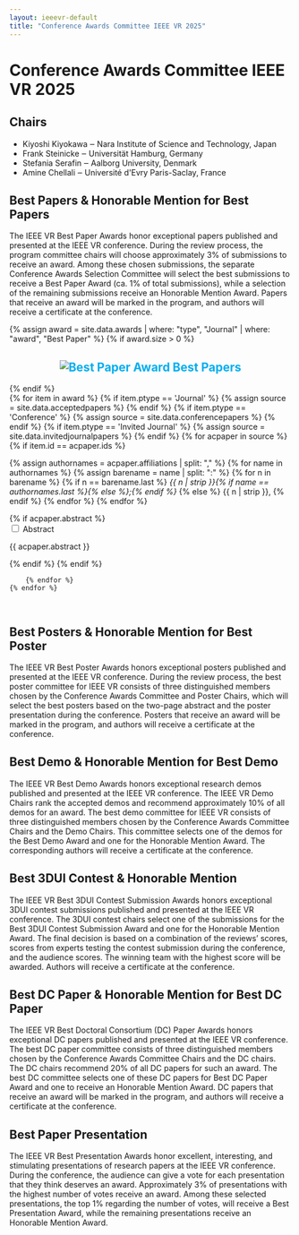 ```yaml
---
layout: ieeevr-default
title: "Conference Awards Committee IEEE VR 2025"
---
```

<script type="text/javascript">
    $(document).ready(function(){
		var email = ""; 
		var domain = "ieeevr.org"; 

        email = "awards2025";  		
		$(".awards").html("<span class='text-nowrap'><a href=javascript:location='" + "mail" + "to:" + email + "@" + domain + "'><i class='fas fa-fw fa-envelope-square emailIcon' style=''></i><i class='emailText'>" + email + "@" + domain + "</a></i></span>");   
        
        $(".awardsSm").html("<span class='text-nowrap'><a href=javascript:location='" + "mail" + "to:" + email + "@" + domain + "'><i class='fas fa-fw fa-envelope-square emailIconSm' style=''></i><i class='emailTextSm'>" + email + "@" + domain + "</a></i></span>"); 
	});
</script>
<h1>Conference Awards Committee IEEE VR 2025 <div class="floatRight"><span class="awardsSm"></span></div></h1>

<h2>Chairs</h2>
<ul>
    <li>Kiyoshi Kiyokawa ‒ Nara Institute of Science and Technology, Japan</li>
    <li>Frank Steinicke ‒ Universität Hamburg, Germany</li>
    <li>Stefania Serafin ‒ Aalborg University, Denmark</li>
    <li>Amine Chellali ‒ Université d'Evry Paris-Saclay, France</li>
</ul>

<h2>Best Papers & Honorable Mention for Best Papers</h2>

<p>The IEEE VR Best Paper Awards honor exceptional papers published and presented at the IEEE VR conference. During the review process, the program committee chairs will choose approximately 3% of submissions to receive an award. Among these chosen submissions, the separate Conference Awards Selection Committee will select the best submissions to receive a Best Paper Award (ca. 1% of total submissions), while a selection of the remaining submissions receive an Honorable Mention Award. Papers that receive an award will be marked in the program, and authors will receive a certificate at the conference.</p>
{% assign award = site.data.awards | where: "type", "Journal" | where: "award", "Best Paper" %}
{% if award.size > 0  %}
<div>
    <h2 id='paper-best' style="text-align: center; color: #00aeef;"><img src= "{{ "/assets/images/awards/best.png" | relative_url }}" title="Best Paper Award" alt="Best Paper Award"> Best Papers</h2>
</div>
{% endif %}    
<div style="padding-bottom:15px;">
    {% for item in award %}     
        {% if item.ptype == 'Journal' %}
            {% assign source = site.data.acceptedpapers %}
        {% endif %}
        {% if item.ptype == 'Conference' %}
            {% assign source = site.data.conferencepapers %}
        {% endif %}
        {% if item.ptype == 'Invited Journal' %}
            {% assign source = site.data.invitedjournalpapers %}
        {% endif %}
        {% for acpaper in source %}
            {% if item.id == acpaper.ids  %} 
                <div><p class="font_70">
                {% assign authornames = acpaper.affiliations | split: "," %}
                {% for name in authornames %}
                    {% assign barename = name | split: ":" %}
                    {% for n in barename %}
                        {% if n == barename.last %}
                            <i>{{ n | strip }}{% if name == authornames.last %}{% else %};{% endif %}</i>
                        {% else %}                            
                            <span class="bold">{{ n | strip }},</span>
                        {% endif %}
                    {% endfor %} 
                {% endfor %}
                </p></div>
                {% if acpaper.abstract %}
                    <div id="{{ acpaper.ids }}" class="wrap-collabsible"> <input id="collapsibleabstract{{ acpaper.ids }}" class="toggle" type="checkbox"> 
                        <label for="collapsibleabstract{{ acpaper.ids }}" class="lbl-toggle">Abstract</label>
                        <div class="collapsible-content">
                            <div class="content-inner">
                                <p>{{ acpaper.abstract }}</p>
                            </div>
                        </div>
                    </div>   
                {% endif %}
            {% endif %}
            
        {% endfor %}
    {% endfor %}
</div>

<h2>Best Posters & Honorable Mention for Best Poster</h2>

<p>The IEEE VR Best Poster Awards honors exceptional posters published and presented at the IEEE VR conference. During the review process, the best poster committee for IEEE VR consists of three distinguished members chosen by the Conference Awards Committee and Poster Chairs, which will select the best posters based on the two-page abstract and the poster presentation during the conference. Posters that receive an award will be marked in the program, and authors will receive a certificate at the conference. </p>


<h2>Best Demo & Honorable Mention for Best Demo</h2>

<p>The IEEE VR Best Demo Awards honors exceptional research demos published and presented at the IEEE VR conference. The IEEE VR Demo Chairs rank the accepted demos and recommend approximately 10% of all demos for an award. The best demo committee for IEEE VR consists of three distinguished members chosen by the Conference Awards Committee Chairs and the Demo Chairs. This committee selects one of the demos for the Best Demo Award and one for the Honorable Mention Award. The corresponding authors will receive a certificate at the conference. </p>


<h2>Best 3DUI Contest & Honorable Mention</h2>

<p>The IEEE VR Best 3DUI Contest Submission Awards honors exceptional 3DUI contest submissions published and presented at the IEEE VR conference. The 3DUI contest chairs select one of the submissions for the Best 3DUI Contest Submission Award and one for the Honorable Mention Award. The final decision is based on a combination of the reviews’ scores, scores from experts testing the contest submission during the conference, and the audience scores. The winning team with the highest score will be awarded. Authors will receive a certificate at the conference.</p>


<h2>Best DC Paper & Honorable Mention for Best DC Paper</h2>

<p>The IEEE VR Best Doctoral Consortium (DC) Paper Awards honors exceptional DC papers published and presented at the IEEE VR conference. The best DC paper committee consists of three distinguished members chosen by the Conference Awards Committee Chairs and the DC chairs. The DC chairs recommend 20% of all DC papers for such an award. The best DC committee selects one of these DC papers for Best DC Paper Award and one to receive an Honorable Mention Award. DC papers that receive an award will be marked in the program, and authors will receive a certificate at the conference. </p>


<h2>Best Paper Presentation</h2>

<p>The IEEE VR Best Presentation Awards honor excellent, interesting, and stimulating presentations of research papers at the IEEE VR conference. During the conference, the audience can give a vote for each presentation that they think deserves an award. Approximately 3% of presentations with the highest number of votes receive an award. Among these selected presentations, the top 1% regarding the number of votes, will receive a Best Presentation Award, while the remaining presentations receive an Honorable Mention Award.</p>


